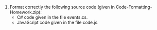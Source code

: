 1. Format correctly the following source code (given in Code-Formatting-Homework.zip):
	- C# code given in the file events.cs.
	- JavaScript code given in the file code.js.
